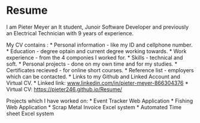 # Resume

I am Pieter Meyer an It student, Junoir Software Developer and previously an Electrical Technician with 9 years of experience.

My CV contains : 
                 * Personal information - like my ID and cellphone number. 
                 * Education - degree optain and current degree working towards.
                 * Work experience - from the 4 componies I worked for.
                 * Skills - technical and soft.
                 * Personal projects - done on my own time and for my studies.
                 * Certificates recieved - for online short courses.
                 * Reference list - employers which can be contacted.
                 * Links to my Github and Linked Account and Virtual CV.
                   * Linked link: www.linkedin.com/in/pieter-meyer-866304376
                   * Virtual CV: https://pieter246.github.io/Resume/ 
                 
Projects which I have worked on:
                                  * Event Tracker Web Application
                                  * Fishing Web Application
                                  * Scrap Metal Invoice Excel system
                                  * Automated Time sheet Excel system 
